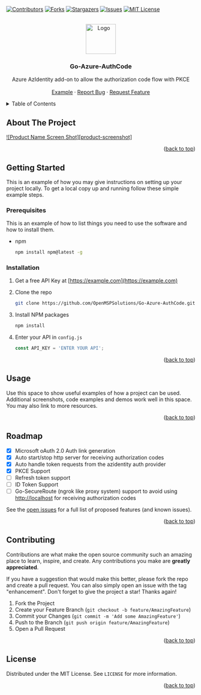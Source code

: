 <!-- Improved compatibility of back to top link: See: https://github.com/othneildrew/Best-README-Template/pull/73 -->
<a name="readme-top"></a>
<!--
*** Thanks for checking out the Best-README-Template. If you have a suggestion
*** that would make this better, please fork the repo and create a pull request
*** or simply open an issue with the tag "enhancement".
*** Don't forget to give the project a star!
*** Thanks again! Now go create something AMAZING! :D
-->

<!-- PROJECT SHIELDS -->
<!--
*** I'm using markdown "reference style" links for readability.
*** Reference links are enclosed in brackets [ ] instead of parentheses ( ).
*** See the bottom of this document for the declaration of the reference variables
*** for contributors-url, forks-url, etc. This is an optional, concise syntax you may use.
*** https://www.markdownguide.org/basic-syntax/#reference-style-links
-->
[![Contributors][contributors-shield]][contributors-url]
[![Forks][forks-shield]][forks-url]
[![Stargazers][stars-shield]][stars-url]
[![Issues][issues-shield]][issues-url]
[![MIT License][license-shield]][license-url]

<!-- PROJECT LOGO -->
<br />
<div align="center">
  <a href="https://github.com/OpenMSPSolutions/Go-Azure-AuthCode">
    <img src="images/logo.png" alt="Logo" width="80" height="80">
  </a>

<h3 align="center">Go-Azure-AuthCode</h3>

  <p align="center">
    Azure AzIdentity add-on to allow the authorization code flow with PKCE
    <br />
    <!-- <a href="https://github.com/OpenMSPSolutions/Go-Azure-AuthCode"><strong>Explore the docs »</strong></a>
    <br /> -->
    <br />
    <a href="https://github.com/OpenMSPSolutions/Go-MSGraph-AuthCode-Tutorial">Example</a>
    ·
    <a href="https://github.com/OpenMSPSolutions/Go-Azure-AuthCode/issues">Report Bug</a>
    ·
    <a href="https://github.com/OpenMSPSolutions/Go-Azure-AuthCode/issues">Request Feature</a>
  </p>
</div>

<!-- TABLE OF CONTENTS -->
<details>
  <summary>Table of Contents</summary>
  <ol>
    <li>
      <a href="#about-the-project">About The Project</a>
    </li>
    <li>
      <a href="#getting-started">Getting Started</a>
      <ul>
        <li><a href="#prerequisites">Prerequisites</a></li>
        <li><a href="#installation">Installation</a></li>
      </ul>
    </li>
    <li><a href="#usage">Usage</a></li>
    <li><a href="#roadmap">Roadmap</a></li>
    <li><a href="#contributing">Contributing</a></li>
    <li><a href="#license">License</a></li>
    <li><a href="#contact">Contact</a></li>
    <!-- <li><a href="#acknowledgments">Acknowledgments</a></li> -->
  </ol>
</details>

<!-- ABOUT THE PROJECT -->
## About The Project

[![Product Name Screen Shot][product-screenshot]](https://example.com)

<p align="right">(<a href="#readme-top">back to top</a>)</p>

<!-- GETTING STARTED -->
## Getting Started

This is an example of how you may give instructions on setting up your project locally.
To get a local copy up and running follow these simple example steps.

### Prerequisites

This is an example of how to list things you need to use the software and how to install them.

* npm

  ```sh
  npm install npm@latest -g
  ```

### Installation

1. Get a free API Key at [https://example.com](https://example.com)
2. Clone the repo

   ```sh
   git clone https://github.com/OpenMSPSolutions/Go-Azure-AuthCode.git
   ```

3. Install NPM packages

   ```sh
   npm install
   ```

4. Enter your API in `config.js`

   ```js
   const API_KEY = 'ENTER YOUR API';
   ```

<p align="right">(<a href="#readme-top">back to top</a>)</p>

<!-- USAGE EXAMPLES -->
## Usage

Use this space to show useful examples of how a project can be used. Additional screenshots, code examples and demos work well in this space. You may also link to more resources.

<p align="right">(<a href="#readme-top">back to top</a>)</p>

<!-- ROADMAP -->
## Roadmap

* [X] Microsoft oAuth 2.0 Auth link generation
* [X] Auto start/stop http server for receiving authorization codes
* [X] Auto handle token requests from the azidentity auth provider
* [X] PKCE Support
* [ ] Refresh token support
* [ ] ID Token Support
* [ ] Go-SecureRoute (ngrok like proxy system) support to avoid using <http://localhost> for receiving authorization codes

See the [open issues](https://github.com/OpenMSPSolutions/Go-Azure-AuthCode/issues) for a full list of proposed features (and known issues).

<p align="right">(<a href="#readme-top">back to top</a>)</p>

<!-- CONTRIBUTING -->
## Contributing

Contributions are what make the open source community such an amazing place to learn, inspire, and create. Any contributions you make are **greatly appreciated**.

If you have a suggestion that would make this better, please fork the repo and create a pull request. You can also simply open an issue with the tag "enhancement".
Don't forget to give the project a star! Thanks again!

1. Fork the Project
2. Create your Feature Branch (`git checkout -b feature/AmazingFeature`)
3. Commit your Changes (`git commit -m 'Add some AmazingFeature'`)
4. Push to the Branch (`git push origin feature/AmazingFeature`)
5. Open a Pull Request

<p align="right">(<a href="#readme-top">back to top</a>)</p>

<!-- LICENSE -->
## License

Distributed under the MIT License. See `LICENSE` for more information.

<p align="right">(<a href="#readme-top">back to top</a>)</p>

<!-- ACKNOWLEDGMENTS -->
<!-- ## Acknowledgments

* []()
* []()
* []()

<p align="right">(<a href="#readme-top">back to top</a>)</p> -->

<!-- MARKDOWN LINKS & IMAGES -->
<!-- https://www.markdownguide.org/basic-syntax/#reference-style-links -->
[contributors-shield]: https://img.shields.io/github/contributors/OpenMSPSolutions/Go-Azure-AuthCode.svg?style=for-the-badge
[contributors-url]: https://github.com/OpenMSPSolutions/Go-Azure-AuthCode/graphs/contributors
[forks-shield]: https://img.shields.io/github/forks/OpenMSPSolutions/Go-Azure-AuthCode.svg?style=for-the-badge
[forks-url]: https://github.com/OpenMSPSolutions/Go-Azure-AuthCode/network/members
[stars-shield]: https://img.shields.io/github/stars/OpenMSPSolutions/Go-Azure-AuthCode.svg?style=for-the-badge
[stars-url]: https://github.com/OpenMSPSolutions/Go-Azure-AuthCode/stargazers
[issues-shield]: https://img.shields.io/github/issues/OpenMSPSolutions/Go-Azure-AuthCode.svg?style=for-the-badge
[issues-url]: https://github.com/OpenMSPSolutions/Go-Azure-AuthCode/issues
[license-shield]: https://img.shields.io/github/license/OpenMSPSolutions/Go-Azure-AuthCode.svg?style=for-the-badge
[license-url]: https://github.com/OpenMSPSolutions/Go-Azure-AuthCode/blob/master/LICENSE
